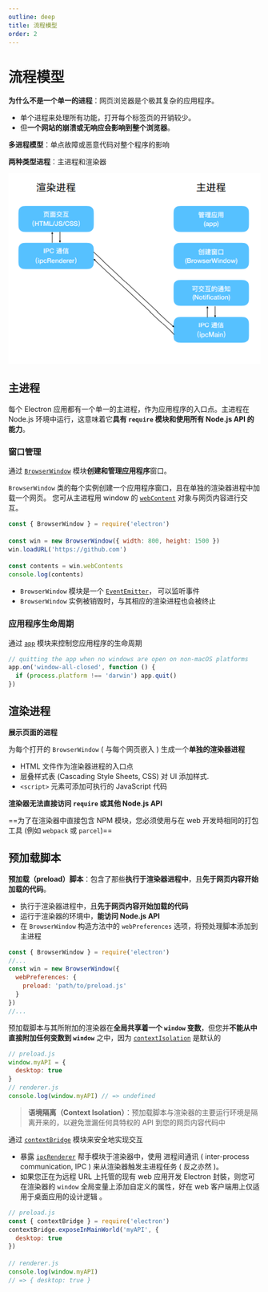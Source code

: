 ```yaml
---
outline: deep
title: 流程模型
order: 2
---
```


# 流程模型

**为什么不是一个单一的进程**：网页浏览器是个极其复杂的应用程序。

- 单个进程来处理所有功能，打开每个标签页的开销较少。
- 但**一个网站的崩溃或无响应会影响到整个浏览器**。

**多进程模型**：单点故障或恶意代码对整个程序的影响

**两种类型进程**：主进程和渲染器

![image-20211029232707443](model.assets/image-20211029232707443.png)

## 主进程

每个 Electron 应用都有一个单一的主进程，作为应用程序的入口点。主进程在 Node.js 环境中运行，这意味着它**具有 `require` 模块和使用所有 Node.js API 的能力**。

### 窗口管理

通过 [`BrowserWindow`](https://www.electronjs.org/zh/docs/latest/api/browser-window) 模块**创建和管理应用程序**窗口。

`BrowserWindow` 类的每个实例创建一个应用程序窗口，且在单独的渲染器进程中加载一个网页。 您可从主进程用 window 的 [`webContent`](https://www.electronjs.org/zh/docs/latest/api/web-contents) 对象与网页内容进行交互。

```js
const { BrowserWindow } = require('electron')

const win = new BrowserWindow({ width: 800, height: 1500 })
win.loadURL('https://github.com')

const contents = win.webContents
console.log(contents)
```

- `BrowserWindow` 模块是一个 [`EventEmitter`](https://nodejs.org/api/events.html#events_class_eventemitter)， 可以监听事件
- `BrowserWindow` 实例被销毁时，与其相应的渲染进程也会被终止

### 应用程序生命周期

通过 [`app`](https://www.electronjs.org/zh/docs/latest/api/app) 模块来控制您应用程序的生命周期

```js
// quitting the app when no windows are open on non-macOS platforms
app.on('window-all-closed', function () {
  if (process.platform !== 'darwin') app.quit()
})
```

## 渲染进程

**展示页面的进程**

为每个打开的 `BrowserWindow` ( 与每个网页嵌入 ) 生成一个**单独的渲染器进程**

- HTML 文件作为渲染器进程的入口点
- 层叠样式表 (Cascading Style Sheets, CSS) 对 UI 添加样式.
- `<script>` 元素可添加可执行的 JavaScript 代码

**渲染器无法直接访问 `require` 或其他 Node.js API**

==为了在渲染器中直接包含 NPM 模块，您必须使用与在 web 开发時相同的打包工具 (例如 `webpack` 或 `parcel`)==

## 预加载脚本

**预加载（preload）脚本**：包含了那些**执行于渲染器进程中**，且**先于网页内容开始加载的代码**。

- 执行于渲染器进程中，且**先于网页内容开始加载的代码**
- 运行于渲染器的环境中，**能访问 Node.js API**
- 在 `BrowserWindow` 构造方法中的 `webPreferences` 选项，将预处理脚本添加到主进程

```js
const { BrowserWindow } = require('electron')
//...
const win = new BrowserWindow({
  webPreferences: {
    preload: 'path/to/preload.js'
  }
})
//...
```

预加载脚本与其所附加的渲染器在**全局共享着一个 `window` 变数**，但您并**不能从中直接附加任何变数到 `window`** 之中，因为 [`contextIsolation`](https://www.electronjs.org/zh/docs/latest/tutorial/context-isolation) 是默认的

```js
// preload.js
window.myAPI = {
  desktop: true
}
// renderer.js
console.log(window.myAPI) // => undefined
```

> **语境隔离（Context Isolation）**：预加载脚本与渲染器的主要运行环境是隔离开来的，以避免泄漏任何具特权的 API 到您的网页内容代码中

通过 [`contextBridge`](https://www.electronjs.org/zh/docs/latest/api/context-bridge) 模块来安全地实现交互

- 暴露 [`ipcRenderer`](https://www.electronjs.org/zh/docs/latest/api/ipc-renderer) 帮手模块于渲染器中，使用 进程间通讯 ( inter-process communication, IPC ) 来从渲染器触发主进程任务 ( 反之亦然 )。
- 如果您正在为远程 URL 上托管的现有 web 应用开发 Electron 封裝，则您可在渲染器的 `window` 全局变量上添加自定义的属性，好在 web 客户端用上仅适用于桌面应用的设计逻辑 。

```js
// preload.js
const { contextBridge } = require('electron')
contextBridge.exposeInMainWorld('myAPI', {
  desktop: true
})

// renderer.js
console.log(window.myAPI)
// => { desktop: true }
```
